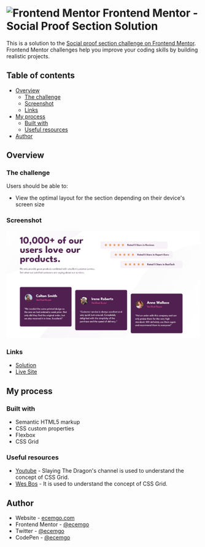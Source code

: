 # <img src="https://user-images.githubusercontent.com/13468728/222973742-9133bdb5-61f0-4f53-8b08-bb3c349e2056.png" title="Frontend Mentor" alt="Frontend Mentor" width="50" height="50"/> Frontend Mentor - Social Proof Section Solution

This is a solution to the [Social proof section challenge on Frontend Mentor](https://www.frontendmentor.io/challenges/social-proof-section-6e0qTv_bA). Frontend Mentor challenges help you improve your coding skills by building realistic projects.

## Table of contents

- [Overview](#overview)
  - [The challenge](#the-challenge)
  - [Screenshot](#screenshot)
  - [Links](#links)
- [My process](#my-process)
  - [Built with](#built-with)
  - [Useful resources](#useful-resources)
- [Author](#author)

## Overview

### The challenge

Users should be able to:

- View the optimal layout for the section depending on their device's screen size

### Screenshot

![](images/screenshot.jpg)

### Links

- [Solution](https://www.frontendmentor.io/solutions/responsive-social-proof-section-using-css-grid-SrMTOkGviU)
- [Live Site](https://ecemgo-social-proof.netlify.app/)

## My process

### Built with

- Semantic HTML5 markup
- CSS custom properties
- Flexbox
- CSS Grid

### Useful resources

- [Youtube](https://www.youtube.com/watch?v=EiNiSFIPIQE&list=PLu1KCubHpvAri_OLXFM8Sb1rf1gQVMYDJ&index=4&t=477s) - Slaying The Dragon's channel is used to understand the concept of CSS Grid.
- [Wes Bos](https://cssgrid.io/) - It is used to understand the concept of CSS Grid.

## Author

- Website - [ecemgo.com](https://www.ecemgo.com/)
- Frontend Mentor - [@ecemgo](https://www.frontendmentor.io/profile/ecemgo)
- Twitter - [@ecemgo](https://twitter.com/ecemgo)
- CodePen - [@ecemgo](https://codepen.io/ecemgo)
